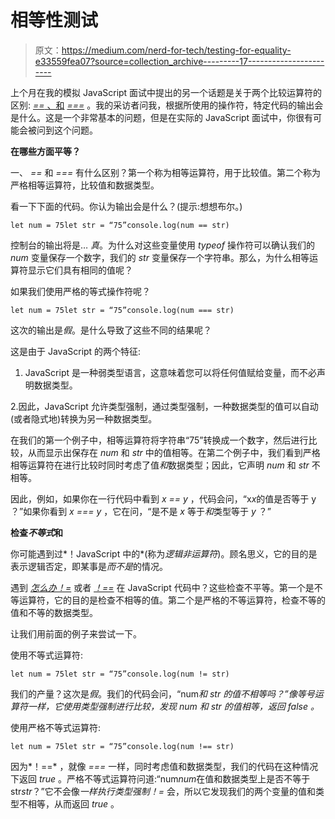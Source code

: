 # 相等性测试

> 原文：<https://medium.com/nerd-for-tech/testing-for-equality-e33559fea07?source=collection_archive---------17----------------------->

上个月在我的模拟 JavaScript 面试中提出的另一个话题是关于两个比较运算符的区别: [*==* 、和](https://developer.mozilla.org/en-US/docs/Web/JavaScript/Reference/Operators/Equality) [*===*](https://developer.mozilla.org/en-US/docs/Web/JavaScript/Reference/Operators/Strict_equality) 。我的采访者问我，根据所使用的操作符，特定代码的输出会是什么。这是一个非常基本的问题，但是在实际的 JavaScript 面试中，你很有可能会被问到这个问题。

**在哪些方面平等？**

一、 *==* 和 *===* 有什么区别？第一个称为相等运算符，用于比较值。第二个称为严格相等运算符，比较值和数据类型。

看一下下面的代码。你认为输出会是什么？(提示:想想布尔。)

```
let num = 75let str = “75”console.log(num == str)
```

控制台的输出将是… *真*。为什么对这些变量使用 *typeof* 操作符可以确认我们的 *num* 变量保存一个数字，我们的 *str* 变量保存一个字符串。那么，为什么相等运算符显示它们具有相同的值呢？

如果我们使用严格的等式操作符呢？

```
let num = 75let str = “75”console.log(num === str)
```

这次的输出是*假*。是什么导致了这些不同的结果呢？

这是由于 JavaScript 的两个特征:

1.  JavaScript 是一种弱类型语言，这意味着您可以将任何值赋给变量，而不必声明数据类型。

2.因此，JavaScript 允许类型强制，通过类型强制，一种数据类型的值可以自动(或者隐式地)转换为另一种数据类型。

在我们的第一个例子中，相等运算符将字符串“75”转换成一个数字，然后进行比较，从而显示出保存在 *num* 和 *str* 中的值相等。在第二个例子中，我们看到严格相等运算符在进行比较时同时考虑了值*和*数据类型；因此，它声明 *num* 和 *str* 不相等。

因此，例如，如果你在一行代码中看到 *x == y* ，代码会问，“x*x*的值是否等于 y ？”如果你看到 *x === y* ，它在问，“是不是 *x* 等于*和*类型等于 *y* ？”

**检查*不等式*和**

你可能遇到过*！JavaScript 中的*(称为*逻辑非运算符*)。顾名思义，它的目的是表示逻辑否定，即某事是*而不是*的情况。

遇到 [*怎么办！=*](https://developer.mozilla.org/en-US/docs/Web/JavaScript/Reference/Operators/Inequality) 或者 [*！==*](https://developer.mozilla.org/en-US/docs/Web/JavaScript/Reference/Operators/Strict_inequality) 在 JavaScript 代码中？这些检查不平等。第一个是不等运算符，它的目的是检查不相等的值。第二个是严格的不等运算符，检查不等的值和不等的数据类型。

让我们用前面的例子来尝试一下。

使用不等式运算符:

```
let num = 75let str = “75”console.log(num != str)
```

我们的产量？这次是*假*。我们的代码会问，“num*和 *str* 的值不相等吗？”像等号运算符一样，它使用类型强制进行比较，发现 *num* 和 *str* 的值相等，返回 *false* 。*

使用严格不等式运算符:

```
let num = 75let str = “75”console.log(num !== str)
```

因为*！==* ，就像 *===* 一样，同时考虑值和数据类型，我们的代码在这种情况下返回 *true* 。严格不等式运算符问道:“num*num*在值和数据类型上是否不等于 str*str*？”它不会像*一样执行类型强制！=* 会，所以它发现我们的两个变量的值和类型不相等，从而返回 *true* 。